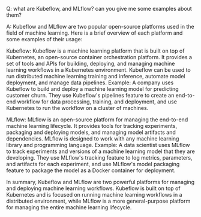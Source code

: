 Q: what are  Kubeflow, and MLflow? can you give me some  examples about them?

A: Kubeflow and MLflow are two popular open-source platforms used in the field of machine learning. Here is a brief overview of each platform and some examples of their usage:

Kubeflow: Kubeflow is a machine learning platform that is built on top of Kubernetes, an open-source container orchestration platform. It provides a set of tools and APIs for building, deploying, and managing machine learning workflows in a Kubernetes environment. Kubeflow can be used to run distributed machine learning training and inference, automate model deployment, and manage data pipelines.
Example: A company uses Kubeflow to build and deploy a machine learning model for predicting customer churn. They use Kubeflow's pipelines feature to create an end-to-end workflow for data processing, training, and deployment, and use Kubernetes to run the workflow on a cluster of machines.

MLflow: MLflow is an open-source platform for managing the end-to-end machine learning lifecycle. It provides tools for tracking experiments, packaging and deploying models, and managing model artifacts and dependencies. MLflow is designed to work with any machine learning library and programming language.
Example: A data scientist uses MLflow to track experiments and versions of a machine learning model that they are developing. They use MLflow's tracking feature to log metrics, parameters, and artifacts for each experiment, and use MLflow's model packaging feature to package the model as a Docker container for deployment.

In summary, Kubeflow and MLflow are two powerful platforms for managing and deploying machine learning workflows. Kubeflow is built on top of Kubernetes and is focused on running machine learning workflows in a distributed environment, while MLflow is a more general-purpose platform for managing the entire machine learning lifecycle.
